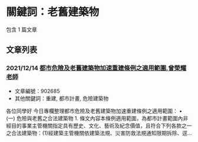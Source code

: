 # 關鍵詞：老舊建築物

包含 1 篇文章

## 文章列表

### 2021/12/14 [都市危險及老舊建築物加速重建條例之適用範圍,曾榮耀老師](../../articles/902685_%E9%83%BD%E5%B8%82%E5%8D%B1%E9%9A%AA%E5%8F%8A%E8%80%81%E8%88%8A%E5%BB%BA%E7%AF%89%E7%89%A9%E5%8A%A0%E9%80%9F%E9%87%8D%E5%BB%BA%E6%A2%9D%E4%BE%8B%E4%B9%8B%E9%81%A9%E7%94%A8%E7%AF%84%E5%9C%8D%2C%E6%9B%BE%E6%A6%AE%E8%80%80%E8%80%81%E5%B8%AB.md)
- 文章編號：902685
- 其他關鍵詞：重建, 都市計畫, 危險建築物

各位同學好 今日專欄整理都市危險及老舊建築物加速重建條例之適用範圍： • (一) 危險與老舊之合法建築物 1. 條文內容本條例適用範圍，為都市計畫範圍內非經目的事業主管機關指定具有歷史、文化、藝術及紀念價值，且符合下列各款之一之合法建築物：(1)經建築主管機關依建築法規、災害防救法規通知限期拆除、逕...
